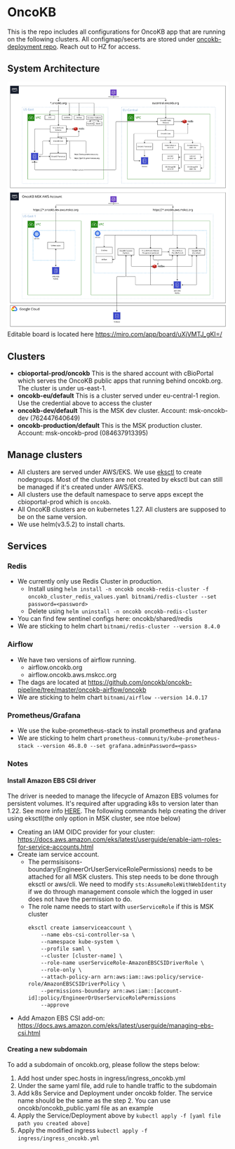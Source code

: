 # OncoKB

This is the repo includes all configurations for OncoKB app that are running on the following clusters. All
configmap/secerts are stored
under [oncokb-deployment repo](https://github.com/knowledgesystems/oncokb-deployment/tree/master/credentails). Reach out
to HZ for access.

## System Architecture

![OncoKB Architecture Diagram - OncoKB Arch - Full Preview.jpg](assets/OncoKB_Architecture_Diagram.jpg)  
Editable board is located here https://miro.com/app/board/uXjVMTJ_gKI=/

## Clusters

- **cbioportal-prod/oncokb** This is the shared account with cBioPortal which serves the OncoKB public apps that running
  behind oncokb.org. The cluster is under us-east-1.
- **oncokb-eu/default** This is a cluster served under eu-central-1 region. Use the credential above to access the
  cluster
- **oncokb-dev/default** This is the MSK dev cluster. Account: msk-oncokb-dev (762447640649)
- **oncokb-production/default** This is the MSK production cluster. Account: msk-oncokb-prod (084637913395)

## Manage clusters

- All clusters are served under AWS/EKS. We use [eksctl](https://eksctl.io/) to create nodegroups. Most of the clusters
  are not created by eksctl but can still be managed if it's created under AWS/EKS.
- All clusters use the default namespace to serve apps except the cbioportal-prod which is `oncokb`.
- All OncoKB clusters are on kubernetes 1.27. All clusters are supposed to be on the same version.
- We use helm(v3.5.2) to install charts.

## Services

### Redis

- We currently only use Redis Cluster in production.
    - Install
      using `helm install -n oncokb oncokb-redis-cluster -f oncokb_cluster_redis_values.yaml bitnami/redis-cluster --set password=<password>`
    - Delete using `helm uninstall -n oncokb oncokb-redis-cluster`
- You can find few sentinel configs here: oncokb/shared/redis
- We are sticking to helm chart `bitnami/redis-cluster --version 8.4.0`

### Airflow

- We have two versions of airflow running.
    - airflow.oncokb.org
    - airflow.oncokb.aws.mskcc.org
- The dags are located at https://github.com/oncokb/oncokb-pipeline/tree/master/oncokb-airflow/oncokb
- We are sticking to helm chart `bitnami/airflow --version 14.0.17`

### Prometheus/Grafana

- We use the kube-prometheus-stack to install prometheus and grafana
- We are sticking to helm chart `prometheus-community/kube-prometheus-stack --version 46.8.0 --set grafana.adminPassword=<pass>`

### Notes

#### Install Amazon EBS CSI driver

The driver is needed to manage the lifecycle of Amazon EBS volumes for persistent volumes.
It's required after upgrading k8s to version later than 1.22. See more
info [HERE](https://docs.aws.amazon.com/eks/latest/userguide/ebs-csi.html).
The following commands help creating the driver using eksctl(the only option in MSK cluster, see ntoe below)

- Creating an IAM OIDC provider for your
  cluster: https://docs.aws.amazon.com/eks/latest/userguide/enable-iam-roles-for-service-accounts.html
- Create iam service account.
    - The permsisisons-boundary(EngineerOrUserServiceRolePermissions) needs to be attached for all MSK clusters. This
      step needs to be done through eksctl or aws/cli. We need to modify `sts:AssumeRoleWithWebIdentity` if we do
      through management console which the logged in user does not have the permission to do.
    - The role name needs to start with `userServiceRole` if this is MSK cluster
      ```commandline
      eksctl create iamserviceaccount \
          --name ebs-csi-controller-sa \
          --namespace kube-system \
          --profile saml \
          --cluster [cluster-name] \
          --role-name userServiceRole-AmazonEBSCSIDriverRole \
          --role-only \
          --attach-policy-arn arn:aws:iam::aws:policy/service-role/AmazonEBSCSIDriverPolicy \
          --permissions-boundary arn:aws:iam::[account-id]:policy/EngineerOrUserServiceRolePermissions
          --approve
      ```
- Add Amazon EBS CSI add-on: https://docs.aws.amazon.com/eks/latest/userguide/managing-ebs-csi.html

#### Creating a new subdomain

To add a subdomain of oncokb.org, please follow the steps below:

1. Add host under spec.hosts in ingress/ingress_oncokb.yml
2. Under the same yaml file, add rule to handle traffic to the subdomain
3. Add k8s Service and Deployment under oncokb folder. The service name should be the same as the step 2. You can use
   oncokb/oncokb_public.yaml file as an example
4. Apply the Service/Deployment above by `kubectl apply -f [yaml file path you created above]`
5. Apply the modified ingress `kubectl apply -f ingress/ingress_oncokb.yml`
